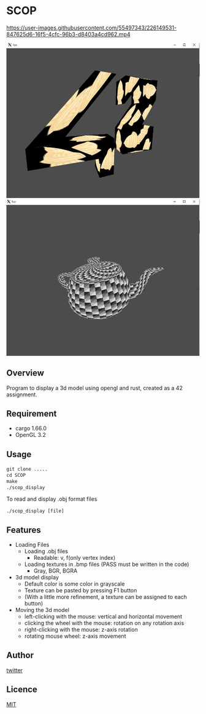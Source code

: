 # SCOP


https://user-images.githubusercontent.com/55497343/226149531-847625d6-16f5-4cfc-96b3-d8403a4cd962.mp4

![img](https://github.com/kotabrog/SCOP/blob/main/img/42_with_taiyaki.png)
![img](https://github.com/kotabrog/SCOP/blob/main/img/teapot.png)

## Overview

Program to display a 3d model using opengl and rust, created as a 42 assignment.

## Requirement

- cargo 1.66.0
- OpenGL 3.2

## Usage

```
git clone .....
cd SCOP
make
./scop_display
```

To read and display .obj format files

```
./scop_display [file]
```

## Features

- Loading Files
    - Loading .obj files
        - Readable: v, f(only vertex index)
    - Loading textures in .bmp files (PASS must be written in the code)
        - Gray, BGR, BGRA
- 3d model display
    - Default color is some color in grayscale
    - Texture can be pasted by pressing F1 button
    - (With a little more refinement, a texture can be assigned to each button)
- Moving the 3d model
    - left-clicking with the mouse: vertical and horizontal movement
    - clicking the wheel with the mouse: rotation on any rotation axis
    - right-clicking with the mouse: z-axis rotation
    - rotating mouse wheel: z-axis movement

## Author

[twitter](https://twitter.com/Kotabrog)

## Licence

[MIT](https://github.com/kotabrog/SCOP/blob/main/LICENSE)
